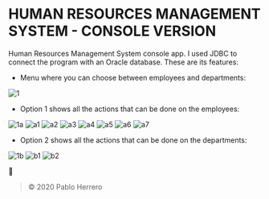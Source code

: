 # **HUMAN RESOURCES MANAGEMENT SYSTEM - CONSOLE VERSION** 

Human Resources Management System console app. I used JDBC to connect the program with an Oracle database. These are its features:

- Menu where you can choose between employees and departments:

![1](https://user-images.githubusercontent.com/57707569/87036743-8faa4f00-c1eb-11ea-89d3-90502e4c6bbc.jpg)

- Option 1 shows all the actions that can be done on the employees:

![1a](https://user-images.githubusercontent.com/57707569/87036745-90db7c00-c1eb-11ea-8c4d-c882334428e7.jpg)
![a1](https://user-images.githubusercontent.com/57707569/87038000-6985ae80-c1ed-11ea-9efd-40d639a4e644.jpg)
![a2](https://user-images.githubusercontent.com/57707569/87038002-6a1e4500-c1ed-11ea-9c42-21e9bf4f6cd3.jpg)
![a3](https://user-images.githubusercontent.com/57707569/87038004-6a1e4500-c1ed-11ea-9c6a-ad4e5a36be21.jpg)
![a4](https://user-images.githubusercontent.com/57707569/87038006-6ab6db80-c1ed-11ea-8dd7-ebab18ffbc39.jpg)
![a5](https://user-images.githubusercontent.com/57707569/87038007-6ab6db80-c1ed-11ea-9668-20d8e55b5dcc.jpg)
![a6](https://user-images.githubusercontent.com/57707569/87038008-6b4f7200-c1ed-11ea-8ddc-db158a6a1cc1.jpg)
![a7](https://user-images.githubusercontent.com/57707569/87038009-6b4f7200-c1ed-11ea-9fda-f7b3a3f50c38.jpg)

- Option 2 shows all the actions that can be done on the departments:

![1b](https://user-images.githubusercontent.com/57707569/87036746-90db7c00-c1eb-11ea-9c14-8ead0bbf09bc.jpg)
![b1](https://user-images.githubusercontent.com/57707569/87038010-6be80880-c1ed-11ea-8f5d-5109f22b32b3.jpg)
![b2](https://user-images.githubusercontent.com/57707569/87038012-6be80880-c1ed-11ea-8cde-b5313a222648.jpg)

:metal:

> © 2020 Pablo Herrero
